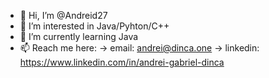 - 👋 Hi, I’m @Andreid27
- 👀 I’m interested in Java/Pyhton/C++
- 🌱 I’m currently learning Java
- 📫 Reach me here:  -> email: andrei@dinca.one
                      -> linkedin: https://www.linkedin.com/in/andrei-gabriel-dinca
